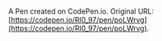 # 

A Pen created on CodePen.io. Original URL: [https://codepen.io/RI0_97/pen/poLWrvg](https://codepen.io/RI0_97/pen/poLWrvg).

